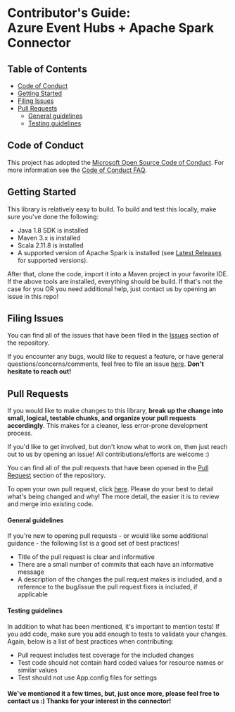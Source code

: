 # Contributor's Guide:<br>Azure Event Hubs + Apache Spark Connector 

## Table of Contents

- [Code of Conduct](#code-of-conduct)
- [Getting Started](#getting-started)
- [Filing Issues](#filing-issues)
- [Pull Requests](#pull-requests)
    - [General guidelines](#general-guidelines)
    - [Testing guidelines](#testing-guidelines)

## Code of Conduct

This project has adopted the [Microsoft Open Source Code of Conduct](https://opensource.microsoft.com/codeofconduct/). For more information see the [Code of Conduct FAQ](https://opensource.microsoft.com/codeofconduct/faq/). 

## Getting Started

This library is relatively easy to build. To build and test this locally, make sure you've done the following:
- Java 1.8 SDK is installed
- Maven 3.x is installed
- Scala 2.11.8 is installed
- A supported version of Apache Spark is installed (see [Latest Releases](/README.md#latest-releases) for supported versions). 

After that, clone the code, import it into a Maven project in your favorite IDE. If the above tools are installed, everything should be build. If that's not the case for you OR you need additional help, just contact us by opening an issue in this repo! 
 
## Filing Issues

You can find all of the issues that have been filed in the [Issues](https://github.com/Azure/spark-eventhubs/issues) section of the repository.

If you encounter any bugs, would like to request a feature, or have general questions/concerns/comments, feel free to file an issue [here](https://github.com/Azure/spark-eventhubs/issues/new). **Don't hesitate to reach out!**

## Pull Requests

If you would like to make changes to this library, **break up the change into small, logical, testable chunks, and organize your pull requests accordingly**. This makes for a cleaner, less error-prone development process. 

If you'd like to get involved, but don't know what to work on, then just reach out to us by opening an issue! All contributions/efforts are welcome :) 

You can find all of the pull requests that have been opened in the [Pull Request](https://github.com/Azure/azure-event-hubs-java/pulls) section of the repository.

To open your own pull request, click [here](https://github.com/Azure/spark-eventhubs/compare). Please do your best to detail what's being changed and why! The more detail, the easier it is to review and merge into existing code. 

#### General guidelines

If you're new to opening pull requests - or would like some additional guidance - the following list is a good set of best practices! 

- Title of the pull request is clear and informative
- There are a small number of commits that each have an informative message
- A description of the changes the pull request makes is included, and a reference to the bug/issue the pull request fixes is included, if applicable

#### Testing guidelines

In addition to what has been mentioned, it's important to mention tests! If you add code, make sure you add enough to tests to validate your changes. Again, below is a list of best practices when contributing: 

- Pull request includes test coverage for the included changes
- Test code should not contain hard coded values for resource names or similar values
- Test should not use App.config files for settings


#### We've mentioned it a few times, but, just once more, please feel free to contact us :) Thanks for your interest in the connector! 
